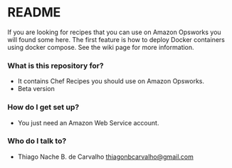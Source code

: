 # README #

If you are looking for recipes that you can use on Amazon Opsworks you will found some here.
The first feature is how to deploy Docker containers using docker compose.
See the wiki page for more information.

### What is this repository for? ###

* It contains Chef Recipes you should use on Amazon Opsworks.
* Beta version

### How do I get set up? ###

* You just need an Amazon Web Service account.

### Who do I talk to? ###

* Thiago Nache B. de Carvalho <thiagonbcarvalho@gmail.com>